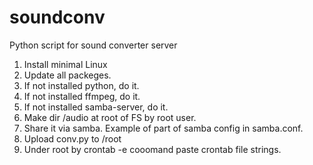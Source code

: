 # soundconv
Python script for sound converter server

1. Install minimal Linux
2. Update all packeges.
3. If not installed python, do it.
4. If not installed ffmpeg, do it.
5. If not installed samba-server, do it.
6. Make dir /audio at root of FS by root user.
7. Share it via samba. Example of part of samba config in samba.conf.
8. Upload conv.py to /root
8. Under root by crontab -e cooomand paste crontab file strings.
